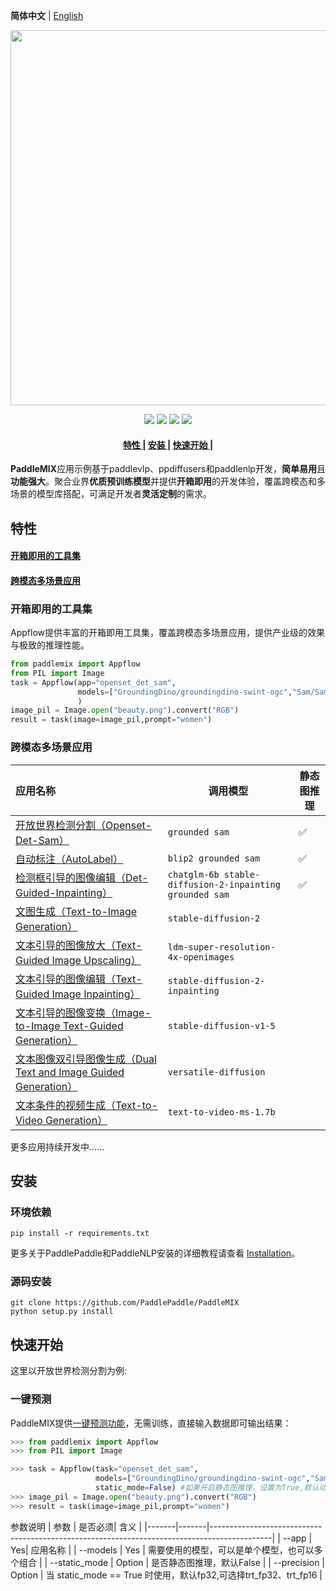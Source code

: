 **简体中文** | [English](./README_en.md)
<p align="center">
  <img src="https://github.com/PaddlePaddle/PaddleMIX/assets/22989727/2cd19298-1c52-4d73-a0f7-dcdab6a8ec90" align="middle" width = "600" />
</p>

<p align="center">
    <a href="./LICENSE"><img src="https://img.shields.io/badge/license-Apache%202-dfd.svg"></a>
    <a href=""><img src="https://img.shields.io/badge/python-3.7+-aff.svg"></a>
    <a href=""><img src="https://img.shields.io/badge/os-linux%2C%20win%2C%20mac-pink.svg"></a>
    <a href="https://github.com/PaddlePaddle/PaddleMIX/stargazers"><img src="https://img.shields.io/github/stars/PaddlePaddle/PaddleMIX?color=ccf"></a>
</p>

<h4 align="center">
  <a href=#特性> 特性 </a> |
  <a href=#安装> 安装 </a> |
  <a href=#快速开始> 快速开始 </a> |
</h4>

**PaddleMIX**应用示例基于paddlevlp、ppdiffusers和paddlenlp开发，**简单易用**且**功能强大**。聚合业界**优质预训练模型**并提供**开箱即用**的开发体验，覆盖跨模态和多场景的模型库搭配，可满足开发者**灵活定制**的需求。


## 特性

#### <a href=#开箱即用的工具集> 开箱即用的工具集 </a>

#### <a href=#跨模态多场景应用> 跨模态多场景应用 </a>



### 开箱即用的工具集

Appflow提供丰富的开箱即用工具集，覆盖跨模态多场景应用，提供产业级的效果与极致的推理性能。
```python
from paddlemix import Appflow
from PIL import Image
task = Appflow(app="openset_det_sam",
               models=["GroundingDino/groundingdino-swint-ogc","Sam/SamVitH-1024"]
               )
image_pil = Image.open("beauty.png").convert("RGB")
result = task(image=image_pil,prompt="women")
```


### 跨模态多场景应用
| 应用名称                           | 调用模型                         | 静态图推理    |
| :--------------------------------- | -------------------------------- | ----------|
| [开放世界检测分割（Openset-Det-Sam）](./CVinW/README.md/#开放世界检测分割grounded-sam-detect-and-segment-everything-with-text-prompt)              | `grounded sam`  |     ✅      |
| [自动标注（AutoLabel）](./Automatic_label/README.md/#自动标注autolabel)              | `blip2 grounded sam`        |      ✅       |
| [检测框引导的图像编辑（Det-Guided-Inpainting）](./Inpainting/README.md/#检测框引导的图像编辑det-guided-inpainting)      | `chatglm-6b stable-diffusion-2-inpainting grounded sam`                 |     ✅     |
| [文图生成（Text-to-Image Generation）](./text2image/README.md/#文图生成text-to-image-generation)      | `stable-diffusion-2`  |         |
| [文本引导的图像放大（Text-Guided Image Upscaling）](./image2image/README.md/#文本引导的图像放大text-guided-image-upscaling)           | `ldm-super-resolution-4x-openimages`|         |
| [文本引导的图像编辑（Text-Guided Image Inpainting）](./Inpainting/README.md/#文本引导的图像编辑text-guided-image-inpainting) | `stable-diffusion-2-inpainting`     |         |
| [文本引导的图像变换（Image-to-Image Text-Guided Generation）](./image2image/README.md/#文本引导的图像变换image-to-image-text-guided-generation)              | `stable-diffusion-v1-5`    |        |
| [文本图像双引导图像生成（Dual Text and Image Guided Generation）](./image2image/README.md/#文本图像双引导图像生成dual-text-and-image-guided-generation)          | `versatile-diffusion`    |         |
| [文本条件的视频生成（Text-to-Video Generation）](./text2video/README.md/#文本条件的视频生成text-to-video-generation)      | `text-to-video-ms-1.7b`  |         |

更多应用持续开发中......


## 安装

### 环境依赖

```
pip install -r requirements.txt
```
更多关于PaddlePaddle和PaddleNLP安装的详细教程请查看 [Installation](https://github.com/PaddlePaddle/PaddleNLP/blob/develop/docs/get_started/installation.rst)。

### 源码安装

```shell
git clone https://github.com/PaddlePaddle/PaddleMIX
python setup.py install
```
## 快速开始

这里以开放世界检测分割为例:

### 一键预测

PaddleMIX提供[一键预测功能]()，无需训练，直接输入数据即可输出结果：

```python
>>> from paddlemix import Appflow
>>> from PIL import Image

>>> task = Appflow(task="openset_det_sam",
                   models=["GroundingDino/groundingdino-swint-ogc","Sam/SamVitH-1024"],
                   static_mode=False) #如果开启静态图推理，设置为True,默认动态图
>>> image_pil = Image.open("beauty.png").convert("RGB")
>>> result = task(image=image_pil,prompt="women")
```

参数说明
| 参数 | 是否必须| 含义                                                                                          |
|-------|-------|---------------------------------------------------------------------------------------------|
| --app | Yes| 应用名称                                                                                   |
| --models | Yes | 需要使用的模型，可以是单个模型，也可以多个组合                                                                                     |
| --static_mode  | Option | 是否静态图推理，默认False                                                                                 |
| --precision | Option | 当 static_mode == True 时使用，默认fp32,可选择trt_fp32、trt_fp16                                                                                    |
